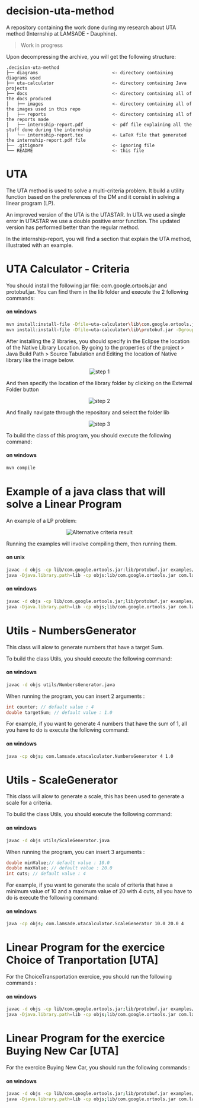 # decision-uta-method
A repository containing the work done during my research about UTA method (Internship at LAMSADE - Dauphine).
> Work in progress 

Upon decompressing the archive, you will get the following structure:
```
.decision-uta-method
├── diagrams                            <- directory containing diagrams used
├── uta-calculator                      <- directory containing Java projects
├── docs                                <- directory containing all of the docs produced
│   ├── images                          <- directory containing all of the images used in this repo
│   ├── reports                         <- directory containing all of the reports made
│   ├── internship-report.pdf           <- pdf file explaining all the stuff done during the internship
│   └── internship-report.tex           <- LaTeX file that generated the internship-report.pdf file
├── .gitignore                          <- ignoring file
└── README                              <- this file
```

# UTA
The UTA method is used to solve a multi-criteria problem. It build a utility function based on the preferences of the DM and it consist in solving a linear program (LP).

An improved version of the UTA is the UTASTAR. In UTA we used a single error in UTASTAR we use a double positive error function. The updated version has performed better than the regular method. 

In the internship-report, you will find a section that explain the UTA method, illustrated with an example. 

# UTA Calculator - Criteria
You should install the following jar file: com.google.ortools.jar and protobuf.jar. You can find them in the lib folder and execute the 2 following commands: 

#### on windows
```bash
mvn install:install-file -Dfile=uta-calculator\lib\com.google.ortools.jar -DgroupId=com.google.ortools -DartifactId=ortools -Dversion=2015.08 -Dpackaging=jar
mvn install:install-file -Dfile=uta-calculator\lib\protobuf.jar -DgroupId=protobuf -DartifactId=protobuf -Dversion=3.3.0 -Dpackaging=jar
```

After installing the 2 libraries, you should specify in the Eclipse the location of the Native Library Location. By going to the properties of the project > Java Build Path > Source Tabulation and Editing the location of Native library like the image below.
<p align="center">
  <img src="/docs/images/readme/Capture.PNG?raw=true" alt="step 1"/>
</p>
And then specify the location of the library folder by clicking on the External Folder button 
<p align="center">
  <img src="/docs/images/readme/Capture2.PNG?raw=true" alt="step 2"/>
</p>
And finally navigate through the repository and select the folder lib
<p align="center">
  <img src="/docs/images/readme/Capture3.PNG?raw=true" alt="step 3"/>
</p>


To build the class of this program, you should execute the following command: 
#### on windows
```bash
mvn compile
```

# Example of a java class that will solve a Linear Program
An example of a LP problem: 
<p align="center">
  <img src="/docs/images/readme/example-lp.PNG?raw=true" alt="Alternative criteria result"/>
</p>

Running the examples will involve compiling them, then running them. 

#### on unix
```bash
javac -d objs -cp lib/com.google.ortools.jar:lib/protobuf.jar examples/LinearProgramming.java
java -Djava.library.path=lib -cp objs:lib/com.google.ortools.jar com.lamsade.lp.LinearProgramming
```

#### on windows
```bash
javac -d objs -cp lib/com.google.ortools.jar;lib/protobuf.jar examples/LinearProgramming.java
java -Djava.library.path=lib -cp objs;lib/com.google.ortools.jar com.lamsade.lp.LinearProgramming
```
  
# Utils - NumbersGenerator
This class will alow to generate numbers that have a target Sum. 

To build the class Utils, you should execute the following command: 
#### on windows
```bash
javac -d objs utils/NumbersGenerator.java 
```

When running the program, you can insert 2 arguments : 
```java
int counter; // default value : 4 
double targetSum; // default value : 1.0
```

For example, if you want to generate 4 numbers that have the sum of 1, all you have to do is execute the following command: 
#### on windows
```bash
java -cp objs; com.lamsade.utacalculator.NumbersGenerator 4 1.0  
```

# Utils - ScaleGenerator
This class will alow to generate a scale, this has been used to generate a scale for a criteria. 

To build the class Utils, you should execute the following command: 
#### on windows
```bash
javac -d objs utils/ScaleGenerator.java 
```

When running the program, you can insert 3 arguments : 
```java
double minValue;// default value : 10.0
double maxValue; // default value : 20.0 
int cuts; // default value : 4
```

For example, if you want to generate the scale of criteria that have a minimum value of 10 and a maximum value of 20 with 4 cuts, all you have to do is execute the following command: 
#### on windows
```bash
java -cp objs; com.lamsade.utacalculator.ScaleGenerator 10.0 20.0 4  
```

# Linear Program for the exercice Choice of Tranportation [UTA]
For the ChoiceTransportation exercice, you should run the following commands : 

#### on windows
```bash
javac -d objs -cp lib/com.google.ortools.jar;lib/protobuf.jar examples/ChoiceTransportation.java
java -Djava.library.path=lib -cp objs;lib/com.google.ortools.jar com.lamsade.lp.ChoiceTransportation
```

# Linear Program for the exercice Buying New Car [UTA]
For the exercice Buying New Car, you should run the following commands : 

#### on windows
```bash
javac -d objs -cp lib/com.google.ortools.jar;lib/protobuf.jar examples/BuyingNewCar.java
java -Djava.library.path=lib -cp objs;lib/com.google.ortools.jar com.lamsade.lp.BuyingNewCar
```